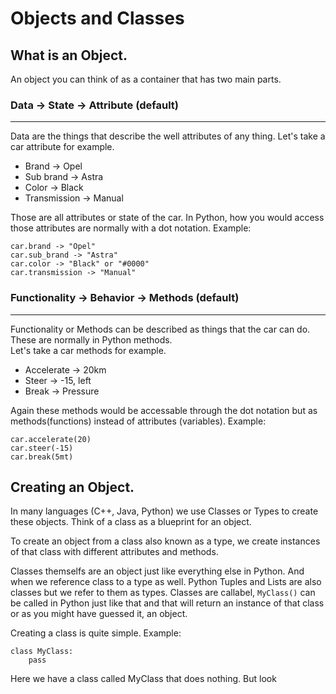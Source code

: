 # Objects and Classes

## What is an Object.
An object you can think of as a container that has two main parts.

### Data -> State -> Attribute (default)
<hr />
Data are the things that describe the well attributes of any thing.
Let's take a car attribute for example.

 - Brand -> Opel
 - Sub brand -> Astra
 - Color -> Black
 - Transmission -> Manual
 
 Those are all attributes or state of the car.
 In Python, how you would access those attributes are normally with a dot notation.
 Example:

    car.brand -> "Opel"
    car.sub_brand -> "Astra"
    car.color -> "Black" or "#0000"
    car.transmission -> "Manual"

###  Functionality -> Behavior -> Methods (default)
<hr />
Functionality or Methods can be described as things that the car can do. These are normally in Python methods.<br>
Let's take a car methods for example.

 - Accelerate -> 20km
 - Steer -> -15, left
 - Break -> Pressure

Again these methods would be accessable through the dot notation but as methods(functions) instead of attributes (variables).
Example:

    car.accelerate(20)
    car.steer(-15)
    car.break(5mt)

## Creating an Object.

In many languages (C++, Java, Python) we use Classes or Types to create these objects. Think of a class as a blueprint for an object.

To create an object from a class also known as a type, we create instances of that class with different attributes and methods.

Classes themselfs are an object just like everything else in Python. And when we reference class to a type as well. Python Tuples and Lists are also classes but we refer to them as types.
Classes are callabel, `MyClass()` can be called in Python just like that and that will return an instance of that class or as you might have guessed it, an object.

Creating a class is quite simple.
Example:

    class MyClass:
        pass

Here we have a class called MyClass that does nothing. But look 
<!--stackedit_data:
eyJoaXN0b3J5IjpbMjA3NTQ3NjY1NiwtMTE5NjQ5ODU3NiwtOD
g1OTU5MzE2XX0=
-->